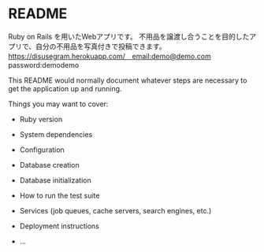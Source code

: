 # README
Ruby on Rails を用いたWebアプリです。
不用品を譲渡し合うことを目的したアプリで、自分の不用品を写真付きで投稿できます。
https://disusegram.herokuapp.com/　email:demo@demo.com password:demodemo

This README would normally document whatever steps are necessary to get the
application up and running.

Things you may want to cover:

* Ruby version

* System dependencies

* Configuration

* Database creation

* Database initialization

* How to run the test suite

* Services (job queues, cache servers, search engines, etc.)

* Deployment instructions

* ...
